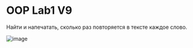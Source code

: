 # OOP Lab1 V9
Найти и напечатать, сколько раз повторяется в тексте каждое слово.

![image](https://github.com/user-attachments/assets/34066b0b-e47a-4f5a-b3b5-bf1029857a4e)
